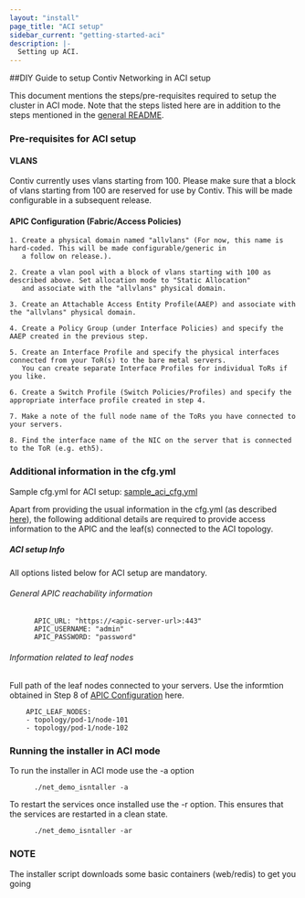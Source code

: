 ```yaml
---
layout: "install"
page_title: "ACI setup"
sidebar_current: "getting-started-aci"
description: |-
  Setting up ACI.
---
```


##DIY Guide to setup Contiv Networking in ACI setup

This document mentions the steps/pre-requisites required to setup the cluster in ACI mode. Note that the steps listed here are in addition to the steps mentioned in the [general README](https://github.com/contiv/demo/tree/master/net/README.md).

### Pre-requisites for ACI setup

#### VLANS

Contiv currently uses vlans starting from 100. Please make sure that a block of vlans starting from 100 are
 reserved for use by Contiv. This will be made configurable in a subsequent release.

#### APIC Configuration (Fabric/Access Policies)

    1. Create a physical domain named "allvlans" (For now, this name is hard-coded. This will be made configurable/generic in
       a follow on release.).

    2. Create a vlan pool with a block of vlans starting with 100 as described above. Set allocation mode to "Static Allocation"
       and associate with the "allvlans" physical domain.

    3. Create an Attachable Access Entity Profile(AAEP) and associate with the "allvlans" physical domain.

    4. Create a Policy Group (under Interface Policies) and specify the AAEP created in the previous step.

    5. Create an Interface Profile and specify the physical interfaces connected from your ToR(s) to the bare metal servers.
       You can create separate Interface Profiles for individual ToRs if you like.

    6. Create a Switch Profile (Switch Policies/Profiles) and specify the appropriate interface profile created in step 4.

    7. Make a note of the full node name of the ToRs you have connected to your servers.

    8. Find the interface name of the NIC on the server that is connected to the ToR (e.g. eth5).

### Additional information in the cfg.yml

Sample cfg.yml for ACI setup: [sample_aci_cfg.yml](https://github.com/contiv/demo/tree/master/net/extras/sample_aci_cfg.yml)

Apart from providing the usual information in the cfg.yml (as described [here](https://github.com/contiv/demo/tree/master/net/README.md#information-in-cfgyml)), the following additional details are required to provide access information to the APIC and the leaf(s) connected to the ACI topology.

##### ACI setup Info
All options listed below for ACI setup are mandatory.
###### General APIC reachability information

          APIC_URL: "https://<apic-server-url>:443"
          APIC_USERNAME: "admin"
          APIC_PASSWORD: "password"

###### Information related to leaf nodes
Full path of the leaf nodes connected to your servers. Use the informtion obtained in Step 8 of [APIC Configuration](aci.md#apic-configuration-fabricaccess-policies) here.

        APIC_LEAF_NODES:
        - topology/pod-1/node-101
        - topology/pod-1/node-102

### Running the installer in ACI mode
To run the installer in ACI mode use the -a option

          ./net_demo_isntaller -a

To restart the services once installed use the -r option. This ensures that the services are restarted in a clean state.

          ./net_demo_isntaller -ar

### NOTE
The installer script downloads some basic containers (web/redis) to get you going
